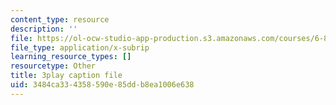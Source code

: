 ```yaml
---
content_type: resource
description: ''
file: https://ol-ocw-studio-app-production.s3.amazonaws.com/courses/6-890-algorithmic-lower-bounds-fun-with-hardness-proofs-fall-2014/3484ca334358590e85ddb8ea1006e638_TUbfCY_8Dzs.vtt
file_type: application/x-subrip
learning_resource_types: []
resourcetype: Other
title: 3play caption file
uid: 3484ca33-4358-590e-85dd-b8ea1006e638
---
```

